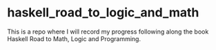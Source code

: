 # haskell_road_to_logic_and_math
This is a repo where I will record my progress following along the book Haskell Road to Math, Logic and Programming.
